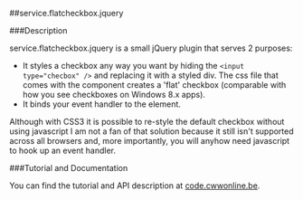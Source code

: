 ##service.flatcheckbox.jquery

###Description

service.flatcheckbox.jquery is a small jQuery plugin that serves 2 purposes:

- It styles a checkbox any way you want by hiding the `<input type="checbox" />` and  replacing it with a styled div. The css file that comes with the component creates a 'flat' checkbox (comparable with how you see checkboxes on Windows 8.x apps). 
- It binds your event handler to the element.

Although with CSS3 it is possible to re-style the default checkbox without using javascript I am not a fan of that solution because it still isn't supported across all browsers and, more importantly, you will anyhow need javascript to hook up an event handler.

###Tutorial and Documentation

You can find the tutorial and API description at [code.cwwonline.be](http://code.cwwonline.be/serviceflatcheckboxjquery).
